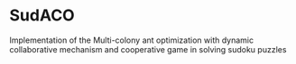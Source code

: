 # SudACO
Implementation of the Multi-colony ant optimization with dynamic collaborative mechanism and cooperative game in solving sudoku puzzles

